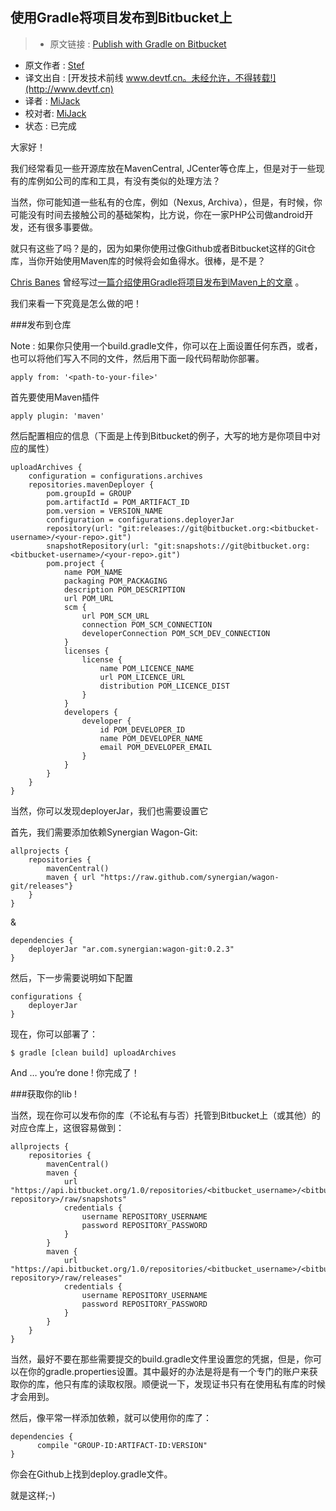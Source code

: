 使用Gradle将项目发布到Bitbucket上
---

> * 原文链接 : [Publish with Gradle on Bitbucket](https://medium.com/@Mul0w/publish-with-gradle-on-bitbucket-1463236dc460)
* 原文作者 : [Stef](https://medium.com/@Mul0w)
* 译文出自 : [开发技术前线 www.devtf.cn。未经允许，不得转载!](http://www.devtf.cn)
* 译者 : [MiJack](https://github.com/mijack)
* 校对者: [MiJack](https://github.com/mijack)
* 状态 :  已完成

大家好！

我们经常看见一些开源库放在MavenCentral, JCenter等仓库上，但是对于一些现有的库例如公司的库和工具，有没有类似的处理方法？

当然，你可能知道一些私有的仓库，例如（Nexus, Archiva），但是，有时候，你可能没有时间去接触公司的基础架构，比方说，你在一家PHP公司做android开发，还有很多事要做。

就只有这些了吗？是的，因为如果你使用过像Github或者Bitbucket这样的Git仓库，当你开始使用Maven库的时候将会如鱼得水。很棒，是不是？

[Chris Banes](https://twitter.com/chrisbanes)  曾经写过[一篇介绍使用Gradle将项目发布到Maven上的文章](https://chris.banes.me/2013/08/27/pushing-aars-to-maven-central/) 。

我们来看一下究竟是怎么做的吧！

###发布到仓库

Note : 如果你只使用一个build.gradle文件，你可以在上面设置任何东西，或者，也可以将他们写入不同的文件，然后用下面一段代码帮助你部署。
```
apply from: '<path-to-your-file>'
```
首先要使用Maven插件
```
apply plugin: 'maven'
```

然后配置相应的信息（下面是上传到Bitbucket的例子，大写的地方是你项目中对应的属性）

```
uploadArchives {
    configuration = configurations.archives
    repositories.mavenDeployer {
        pom.groupId = GROUP
        pom.artifactId = POM_ARTIFACT_ID
        pom.version = VERSION_NAME
        configuration = configurations.deployerJar
        repository(url: "git:releases://git@bitbucket.org:<bitbucket-username>/<your-repo>.git")
        snapshotRepository(url: "git:snapshots://git@bitbucket.org:<bitbucket-username>/<your-repo>.git")
        pom.project {
            name POM_NAME
            packaging POM_PACKAGING
            description POM_DESCRIPTION
            url POM_URL
            scm {
                url POM_SCM_URL
                connection POM_SCM_CONNECTION
                developerConnection POM_SCM_DEV_CONNECTION
            }
            licenses {
                license {
                    name POM_LICENCE_NAME
                    url POM_LICENCE_URL
                    distribution POM_LICENCE_DIST
                }
            }
            developers {
                developer {
                    id POM_DEVELOPER_ID
                    name POM_DEVELOPER_NAME
                    email POM_DEVELOPER_EMAIL
                }
            }
        }
    }
}
```
当然，你可以发现deployerJar，我们也需要设置它

首先，我们需要添加依赖Synergian Wagon-Git:
```
allprojects {
    repositories {
        mavenCentral()
        maven { url "https://raw.github.com/synergian/wagon-git/releases"}
    }
}
```
&

```
dependencies {
    deployerJar "ar.com.synergian:wagon-git:0.2.3"
}
```

然后，下一步需要说明如下配置
```
configurations { 
    deployerJar
}
```
现在，你可以部署了：
```
$ gradle [clean build] uploadArchives
```

And … you’re done !
你完成了！

###获取你的lib !


当然，现在你可以发布你的库（不论私有与否）托管到Bitbucket上（或其他）的对应仓库上，这很容易做到：
```
allprojects {
    repositories {
        mavenCentral()
        maven {
            url "https://api.bitbucket.org/1.0/repositories/<bitbucket_username>/<bitbucket-repository>/raw/snapshots"
            credentials {
                username REPOSITORY_USERNAME
                password REPOSITORY_PASSWORD
            }
        }
        maven {
            url "https://api.bitbucket.org/1.0/repositories/<bitbucket_username>/<bitbucket-repository>/raw/releases"
            credentials {
                username REPOSITORY_USERNAME
                password REPOSITORY_PASSWORD
            }
        }
    }
}
```

当然，最好不要在那些需要提交的build.gradle文件里设置您的凭据，但是，你可以在你的gradle.properties设置。其中最好的办法是将是有一个专门的账户来获取你的库，他只有库的读取权限。顺便说一下，发现证书只有在使用私有库的时候才会用到。

然后，像平常一样添加依赖，就可以使用你的库了：

```
dependencies {
      compile "GROUP-ID:ARTIFACT-ID:VERSION"
}
```
你会在Github上找到deploy.gradle文件。

就是这样;-)